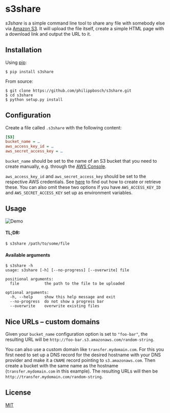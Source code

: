 # s3share

_s3share_ is a simple command line tool to share any file with somebody else via [Amazon S3](https://aws.amazon.com/s3/). It will upload the file itself, create a simple HTML page with a download link and output the URL to it.


## Installation

Using [pip](https://pip.pypa.io/):

```shell
$ pip install s3share
```

From source:

```shell
$ git clone https://github.com/philippbosch/s3share.git
$ cd s3share
$ python setup.py install
```

## Configuration

Create a file called `.s3share` with the following content:

```ini
[S3]
bucket_name = …
aws_access_key_id = …
aws_secret_access_key = …
```

`bucket_name` should be set to the name of an S3 bucket that you need to create manually, e.g. through the [AWS Console](https://console.aws.amazon.com/s3/home).

`aws_access_key_id` and `aws_secret_access_key` should be set to the respective AWS credentials. See [here](http://docs.aws.amazon.com/general/latest/gr/getting-aws-sec-creds.html) to find out how to create or retrieve these. You can also omit these two options if you have `AWS_ACCESS_KEY_ID` and `AWS_SECRET_ACCESS_KEY` set up as environment variables.


## Usage

![Demo](https://s3.amazonaws.com/f.cl.ly/items/3Y403n2y0e2v2q2F223R/Screen%20Recording%202015-04-24%20at%2011.02%20vorm..gif)

#### TL;DR:

```shell
$ s3share /path/to/some/file
```

#### Available arguments
```shell
$ s3share -h
usage: s3share [-h] [--no-progress] [--overwrite] file

positional arguments:
  file           the path to the file to be uploaded

optional arguments:
  -h, --help     show this help message and exit
  --no-progress  do not show a progress bar
  --overwrite    overwrite existing files
```

## Nice URLs – custom domains

Given your `bucket_name` configuration option is set to `"foo-bar"`, the resulting URL will be `http://foo-bar.s3.amazonaws.com/random-string`.

You can also use a custom domain like `transfer.mydomain.com`. For this you first need to set up a DNS record for the desired hostname with your DNS provider and make it a `CNAME` record pointing to `s3.amazonaws.com`. Then create a bucket with the same name as the hostname (`transfer.mydomain.com` in this example). The resulting URLs will then be `http://transfer.mydomain.com/random-string`.

## License

[MIT](http://philippbosch.mit-license.org/)
